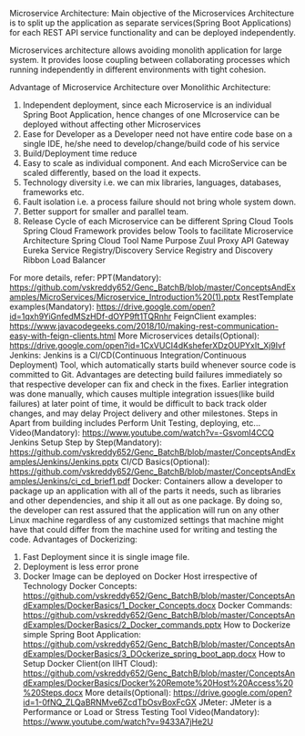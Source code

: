 Microservice Architecture:
Main objective of the Microservices Architecture is to split up the application as separate services(Spring Boot Applications) for each REST API service functionality and can be deployed independently.

Microservices architecture allows avoiding monolith application for large system. It provides loose coupling between collaborating processes which running independently in different environments with tight cohesion.

Advantage of Microservice Architecture over Monolithic Architecture:
1.	Independent deployment, since each Microservice is an individual Spring Boot Application, hence changes of one MIcroservice can be deployed without affecting other Microservices 
2.	Ease for Developer as a Developer need not have entire code base on a single IDE, he/she need to develop/change/build code of his service
3.	Build/Deployment time reduce
4.	Easy to scale as individual component. And each MicroService can be scaled differently, based  on the load it expects.
5.	Technology diversity i.e. we can mix libraries, languages, databases, frameworks etc.
6.	Fault isolation i.e. a process failure should not bring whole system down.
7.	Better support for smaller and parallel team.
8.	Release Cycle of each Microservice can be different
Spring Cloud Tools
Spring Cloud Framework provides below Tools to facilitate Microservice Architecture
Spring Cloud Tool Name	Purpose	
Zuul Proxy	API Gateway	
Eureka Service Registry/Discovery	Service Registry and Discovery	
Ribbon	Load Balancer	

For more details, refer:
PPT(Mandatory): https://github.com/vskreddy652/Genc_BatchB/blob/master/ConceptsAndExamples/MicroServices/Microservice_Introduction%20(1).pptx
RestTemplate examples(Mandatory): https://drive.google.com/open?id=1qxh9YiGnfedMSzHDf-dOYP9ft1TQRnhr
FeignClient examples: https://www.javacodegeeks.com/2018/10/making-rest-communication-easy-with-feign-clients.html
More Microservices details(Optional): https://drive.google.com/open?id=1CxVUCI4dKsheferXDzOUPYxIt_Xj9Ivf
Jenkins:
Jenkins is a CI/CD(Continuous Integration/Continuous Deployment) Tool, which automatically starts build whenever source code is committed to Git. Advantages are detecting build failures immediately so that respective developer can fix and check in the fixes. Earlier integration was done manually, which causes multiple integration issues(like build failures) at later point of time, it would be difficult to back track older changes, and may delay Project delivery and other milestones.
Steps in Apart from building includes Perform Unit Testing, deploying, etc...
Video(Mandatory): https://www.youtube.com/watch?v=-GsvomI4CCQ
Jenkins Setup Step by Step(Mandatory): https://github.com/vskreddy652/Genc_BatchB/blob/master/ConceptsAndExamples/Jenkins/Jenkins.pptx
CI/CD Basics(Optional): https://github.com/vskreddy652/Genc_BatchB/blob/master/ConceptsAndExamples/Jenkins/ci_cd_brief1.pdf
Docker:
Containers allow a developer to package up an application with all of the parts it needs, such as libraries and other dependencies, and ship it all out as one package. 
By doing so, the developer can rest assured that the application will run on any other Linux machine regardless of any customized settings that machine might have that could differ from the machine used for writing and testing the code.
Advantages of Dockerizing: 
1.	Fast Deployment since it is single image file.
2.	Deployment is less error prone
3.	Docker Image can be deployed on Docker Host irrespective of Technology
Docker Concepts: https://github.com/vskreddy652/Genc_BatchB/blob/master/ConceptsAndExamples/DockerBasics/1_Docker_Concepts.docx
Docker Commands:
https://github.com/vskreddy652/Genc_BatchB/blob/master/ConceptsAndExamples/DockerBasics/2_Docker_commands.pptx
How to Dockerize simple Spring Boot Application: https://github.com/vskreddy652/Genc_BatchB/blob/master/ConceptsAndExamples/DockerBasics/3_DOckerize_spring_boot_app.docx
How to Setup Docker Client(on IIHT Cloud):
https://github.com/vskreddy652/Genc_BatchB/blob/master/ConceptsAndExamples/DockerBasics/Docker%20Remote%20Host%20Access%20%20Steps.docx
More details(Optional):
https://drive.google.com/open?id=1-0fNQ_ZLQaBRNMve6ZcdTbOsvBoxFcGX
JMeter:
JMeter is a Performance or Load or Stress Testing Tool
Video(Mandatory): https://www.youtube.com/watch?v=9433A7jHe2U
